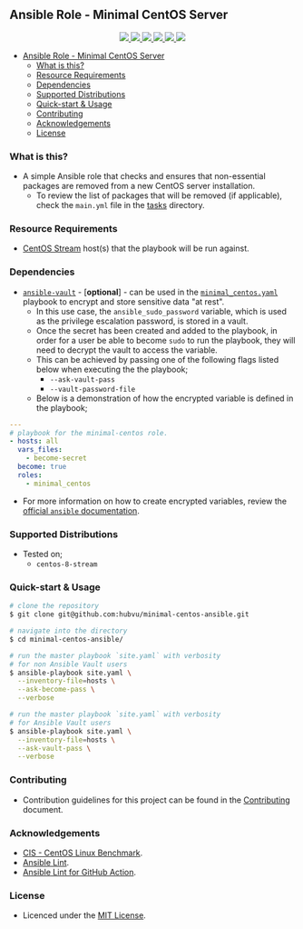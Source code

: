 ## Ansible Role - Minimal CentOS Server

<p align="center">
  <a href="https://github.com/hubvu/minimal-centos-ansible/actions" alt="Ansible Lint">
    <img src="https://github.com/hubvu/minimal-centos-ansible/actions/workflows/ansible-lint.yml/badge.svg?branch=main">
  </a>
  <a href="https://github.com/hubvu/minimal-centos-ansible/releases" alt="GitHub Release">
    <img src="https://img.shields.io/github/v/release/hubvu/minimal-centos-ansible.svg">
  </a>
  <a href="./LICENSE.md" alt="MIT License">
    <img src="https://img.shields.io/badge/license-MIT-green.svg">
  </a>
  <a href="https://github.com/hubvu/minimal-centos-ansible/tree/main#supported-distributions" alt="Supported Distributions">
    <img src="https://img.shields.io/badge/platform-centos-lightgrey.svg">
  </a>
  <a href="https://img.shields.io/github/repo-size/hubvu/minimal-centos-ansible.svg" alt="Repository Size">
    <img src="https://img.shields.io/github/repo-size/hubvu/minimal-centos-ansible.svg">
  </a>
  <a href="https://img.shields.io/github/directory-file-count/hubvu/minimal-centos-ansible.svg" alt="Repository File Count">
    <img src="https://img.shields.io/github/directory-file-count/hubvu/minimal-centos-ansible.svg">
  </a>
</p>

- [Ansible Role - Minimal CentOS Server](#ansible-role---minimal-centos-server)
  - [What is this?](#what-is-this)
  - [Resource Requirements](#resource-requirements)
  - [Dependencies](#dependencies)
  - [Supported Distributions](#supported-distributions)
  - [Quick-start & Usage](#quick-start--usage)
  - [Contributing](#contributing)
  - [Acknowledgements](#acknowledgements)
  - [License](#license)

### What is this?

* A simple Ansible role that checks and ensures that non-essential packages are removed from a new CentOS server installation.
  * To review the list of packages that will be removed (if applicable), check the `main.yml` file in the [tasks](./roles/minimal_centos/tasks/) directory.

### Resource Requirements

* [CentOS Stream](https://www.centos.org/centos-stream/) host(s) that the playbook will be run against.

### Dependencies

* [`ansible-vault`](https://docs.ansible.com/ansible/latest/user_guide/vault.html) - [**optional**] - can be used in the [`minimal_centos.yaml`](./minimal_centos.yaml) playbook to encrypt and store sensitive data "at rest". 
  * In this use case, the `ansible_sudo_password` variable, which is used as the privilege escalation password, is stored in a vault.
  * Once the secret has been created and added to the playbook, in order for a user be able to become `sudo` to run the playbook, they will need to decrypt the vault to access the variable.
  * This can be achieved by passing one of the following flags listed below when executing the the playbook;
    * `--ask-vault-pass` 
    * `--vault-password-file`
  * Below is a demonstration of how the encrypted variable is defined in the playbook;

```yaml
---
# playbook for the minimal-centos role.
- hosts: all
  vars_files:
    - become-secret
  become: true
  roles:
    - minimal_centos
```
  * For more information on how to create encrypted variables, review the [official `ansible` documentation](https://docs.ansible.com/ansible/latest/user_guide/vault.html#encrypting-individual-variables-with-ansible-vault).

### Supported Distributions

* Tested on;
  * `centos-8-stream`

### Quick-start & Usage

```bash
# clone the repository
$ git clone git@github.com:hubvu/minimal-centos-ansible.git

# navigate into the directory
$ cd minimal-centos-ansible/

# run the master playbook `site.yaml` with verbosity
# for non Ansible Vault users
$ ansible-playbook site.yaml \
  --inventory-file=hosts \
  --ask-become-pass \
  --verbose

# run the master playbook `site.yaml` with verbosity
# for Ansible Vault users
$ ansible-playbook site.yaml \
  --inventory-file=hosts \
  --ask-vault-pass \
  --verbose
```

### Contributing

* Contribution guidelines for this project can be found in the [Contributing](./CONTRIBUTING.md) document.

### Acknowledgements

* [CIS - CentOS Linux Benchmark](https://www.cisecurity.org/benchmark/centos_linux/).
* [Ansible Lint](https://github.com/ansible-community/ansible-lint).
* [Ansible Lint for GitHub Action](https://github.com/ansible/ansible-lint-action).

### License

* Licenced under the [MIT License](./LICENSE.md).
